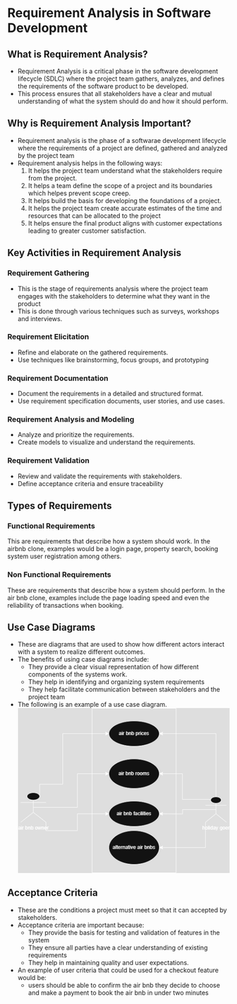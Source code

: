 # Requirement Analysis in Software Development
  ## What is Requirement Analysis?
  - Requirement Analysis is a critical phase in the software development lifecycle (SDLC) where the project team gathers, analyzes, and defines the requirements of the software product to be developed. 
  - This process ensures that all stakeholders have a clear and mutual understanding of what the system should do and how it should perform.

  ## Why is Requirement Analysis Important?
  - Requirement analysis is the phase of a softwarae development lifecycle where the requirements of a project are defined, gathered and analyzed by the project team
  - Requirement analysis helps in the following ways:
     1. It helps the project team understand what the stakeholders require from the project.
     2. It helps a team define the scope of a project and its boundaries which helpes prevent scope creep.
     3. It helps build the basis for developing the foundations of a project.
     4. It helps the project team create accurate estimates of the time and resources that can be allocated to the project
     5. It helps ensure the final product aligns with customer expectations leading to greater customer satisfaction.
        
## Key Activities in Requirement Analysis
### Requirement Gathering
- This is the stage of requirements analysis where the project team engages with the stakeholders to determine what they want in the product
- This is done through various techniques such as surveys, workshops and interviews.
### Requirement Elicitation
- Refine and elaborate on the gathered requirements.
- Use techniques like brainstorming, focus groups, and prototyping
### Requirement Documentation
- Document the requirements in a detailed and structured format.
- Use requirement specification documents, user stories, and use cases.
### Requirement Analysis and Modeling
- Analyze and prioritize the requirements.
- Create models to visualize and understand the requirements.
### Requirement Validation
- Review and validate the requirements with stakeholders.
- Define acceptance criteria and ensure traceability

## Types of Requirements
### Functional Requirements
This are requirements that describe how a system should work. In the airbnb clone, examples would be a login page, property search, booking system user registration among others.

### Non Functional Requirements
These are requirements that describe how a system should perform. In the air bnb clone, examples include the page loading speed and even the reliability of transactions when booking.
## Use Case Diagrams
- These are diagrams that are used to show how different actors interact with a system to realize different outcomes.
- The benefits of using case diagrams include:
  - They provide a clear visual representation of how different components of the systems work.
  - They help in identifying and organizing system requirements
  - They help facilitate communication between stakeholders and the project team
- The following is an example of a use case diagram.
  ![use case diagram for a booking system](alx-booking-uc.png)
  
## Acceptance Criteria
- These are the conditions a project must meet so that it can accepted by stakeholders.
- Acceptance criteria are important because:
  - They provide the basis for testing and validation of features in the system
  - They ensure all parties have a clear understanding of existing requirements
  - They help in maintaining quality and user expectations.
- An example of user criteria that could be used for a checkout feature would be:
    - users should be able to confirm the air bnb they decide to choose and make a payment to book the air bnb in under two minutes
  
